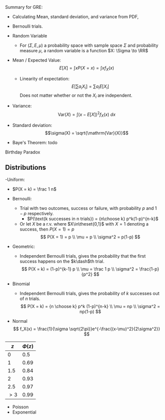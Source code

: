 Summary for GRE:
- Calculating Mean, standard deviation, and variance from PDF,
- Bernoulli trials.

- Random Variable
	- For $(\Sigma, E, \mu)$ a probability space with sample space $\Sigma$ and probability measure $\mu$, a random variable is a function $X: \Sigma \to \RR$
- Mean / Expected Value: $$E[X] = \int x P(X = x) = \int x f_X(x)$$
	- Linearity of expectation:
		$$E[\sum a_i X_i] = \sum a_i E[X_i]$$
		Does not matter whether or not the $X_i$ are independent.
- Variance: $$\mathrm{Var}(X) = \int (x - E[X])^2 f_X(x) ~dx$$
- Standard deviation: $$\sigma(X) = \sqrt{\mathrm{Var}(X)}$$
- Baye's Theorem: todo

Birthday Paradox

## Distributions

-Uniform:
  - $P(X = k) = \frac 1 n$

- Bernoulli:
  - Trial with two outcomes, success or failure, with probability $p$ and $1-p$ respectively.
	- $P(\text{k successes in n trials}) = {n\choose k} p^k(1-p)^{n-k}$
  - Or let $X$ be a r.v. where $X\in\theset{0,1}$ with $X=1$ denoting a success, then $P(X=1) = p$
$$
P(X = 1) = p \\
\mu = p \\
\sigma^2 = p(1-p)
$$

- Geometric:
  - Independent Bernoulli trials, gives the probability that the first success happens on the $k\dash$th trial.
$$
P(X = k) = (1-p)^{k-1} p \\
\mu = \frac 1 p \\
\sigma^2 = \frac{1-p}{p^2}
$$

- Binomial
  - Independent Bernoulli trials, gives the probability of $k$ successes out of $n$ trials.
$$
P(X = k) = {n \choose k} p^k (1-p)^{n-k} \\
\mu = np \\
\sigma^2 = np(1-p)
$$

- Normal
$$
f_X(x) = \frac{1}{\sigma \sqrt{2\pi}}e^{-\frac{(x-\mu)^2}{2\sigma^2}}
$$

$z$  |  $\Phi(z)$
--|--
$0$  | $0.5$
$1$  | $0.69$
$1.5$  |  $0.84$
$2$  |  $0.93$
$2.5$  | $0.97$
$>3$  |  $0.99$


- Poisson
- Exponential
